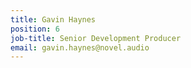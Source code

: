 ```yaml
---
title: Gavin Haynes
position: 6
job-title: Senior Development Producer
email: gavin.haynes@novel.audio
---
```


